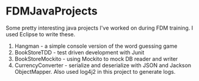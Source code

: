 # FDMJavaProjects
Some pretty interesting java projects I've worked on during FDM training. I used Eclipse to write these.
1. Hangman - a simple console version of the word guessing game
2. BookStoreTDD - test driven development with Junit
3. BookStoreMockito - using Mockito to mock DB reader and writer
4. CurrencyConverter - serialize and deserialize with JSON and Jackson ObjectMapper. Also used log4j2 in this project to generate logs.
